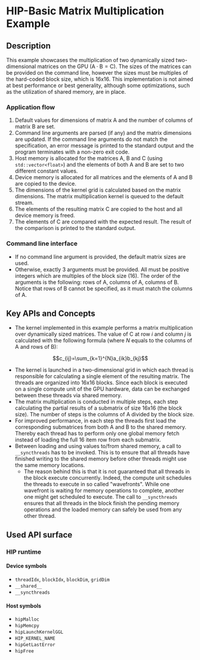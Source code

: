 # HIP-Basic Matrix Multiplication Example

## Description
This example showcases the multiplication of two dynamically sized two-dimensional matrices on the GPU ($\mathrm{A \cdot B=C}$). The sizes of the matrices can be provided on the command line, however the sizes must be multiples of the hard-coded block size, which is 16x16. This implementation is not aimed at best performance or best generality, although some optimizations, such as the utilization of shared memory, are in place.

### Application flow 
1. Default values for dimensions of matrix $\mathrm{A}$ and the number of columns of matrix $\mathrm{B}$ are set.
2. Command line arguments are parsed (if any) and the matrix dimensions are updated. If the command line arguments do not match the specification, an error message is printed to the standard output and the program terminates with a non-zero exit code.
3. Host memory is allocated for the matrices $\mathrm{A}$, $\mathrm{B}$ and $\mathrm{C}$ (using `std::vector<float>`) and the elements of both $\mathrm{A}$ and $\mathrm{B}$ are set to two different constant values.
4. Device memory is allocated for all matrices and the elements of $\mathrm{A}$ and $\mathrm{B}$ are copied to the device.
5. The dimensions of the kernel grid is calculated based on the matrix dimensions. The matrix multiplication kernel is queued to the default stream.
6. The elements of the resulting matrix $\mathrm{C}$ are copied to the host and all device memory is freed.
7. The elements of $\mathrm{C}$ are compared with the expected result. The result of the comparison is printed to the standard output.

### Command line interface
- If no command line argument is provided, the default matrix sizes are used.
- Otherwise, exactly 3 arguments must be provided. All must be positive integers which are multiples of the block size (16). The order of the arguments is the following: rows of $\mathrm{A}$, columns of $\mathrm{A}$, columns of $\mathrm{B}$. Notice that rows of $\mathrm{B}$ cannot be specified, as it must match the columns of $\mathrm{A}$.

## Key APIs and Concepts
- The kernel implemented in this example performs a matrix multiplication over dynamically sized matrices. The value of $\mathrm{C}$ at row $i$ and column $j$ is calculated with the following formula (where $N$ equals to the columns of $\mathrm{A}$ and rows of $\mathrm{B}$):

$$c_{ij}=\sum_{k=1}^{N}a_{ik}b_{kj}$$

- The kernel is launched in a two-dimensional grid in which each thread is responsible for calculating a single element of the resulting matrix. The threads are organized into 16x16 blocks. Since each block is executed on a single compute unit of the GPU hardware, data can be exchanged between these threads via shared memory.
- The matrix multiplication is conducted in multiple steps, each step calculating the partial results of a submatrix of size 16x16 (the block size). The number of steps is the columns of $\mathrm{A}$ divided by the block size.
- For improved performance, in each step the threads first load the corresponding submatrices from both $\mathrm{A}$ and $\mathrm{B}$ to the shared memory. Thereby each thread has to perform only one global memory fetch instead of loading the full 16 item row from each submatrix.
- Between loading and using values to/from shared memory, a call to `__syncthreads` has to be invoked. This is to ensure that all threads have finished writing to the shared memory before other threads might use the same memory locations.
  - The reason behind this is that it is not guaranteed that all threads in the block execute concurrently. Indeed, the compute unit schedules the threads to execute in so called "wavefronts". While one wavefront is waiting for memory operations to complete, another one might get scheduled to execute. The call to `__syncthreads` ensures that all threads in the block finish the pending memory operations and the loaded memory can safely be used from any other thread.

## Used API surface
### HIP runtime
#### Device symbols
- `threadIdx`, `blockIdx`, `blockDim`, `gridDim`
- `__shared__`
- `__syncthreads`

#### Host symbols
- `hipMalloc`
- `hipMemcpy`
- `hipLaunchKernelGGL`
- `HIP_KERNEL_NAME`
- `hipGetLastError`
- `hipFree`
